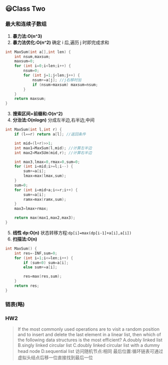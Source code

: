 ## :smiley:Class Two

### 最大和连续子数组

1. **暴力法:O(n^3)**
2. **暴力法优化:O(n^2)** 确定 i 后,遍历 j 时即完成求和

```c
int MaxSum(int a[],int len) {
    int nsum,maxsum;
    maxsum=0;
    for (int i=0;i<len;i++) {
        nsum=0;
        for (int j=1;j<len;j++) {
            nsum+=a[j]; //j右移时加
            if (nsum>maxsum) maxsum=nsum;
        }
    }
    return maxsum;
}
```

3. **搜索区间+前缀和:O(n^2)**
4. **分治法:O(nlogn)** 分成左半边,右半边,中间

```c
int MaxSum(int l,int r) {
    if (l==r) return a[l]; //返回条件

    int mid=(l+r)>>1;
    int max1=MaxSum(l,mid); //计算左半边
    int max2=MaxSUm(mid,r); //计算右半边

    int max3,lmax=0,rmax=0,sum=0;
    for (int i=mid;i>=l;i--) {
        sum+=a[i];
        lmax=max(lmax,sum);
    }
    sum=0;
    for (int i=mid+a;i<=r;i++) {
        sum+=a[i];
        ramx=max(ramx,sum);
    }
    max3=lmax+rmax;

    return max(max1,max2,max3);
}
```

5. **线性 dp:O(n)** 状态转移方程:`dp[i]=max(dp[i-1]+a[i],a[i])`
6. **扫描法:O(n)**

```c
int MaxSum() {
    int res=-INF,sum=0;
    for (int i=1;i<=len;i++) {
        if (sum<0) sum=a[i];
        else sum+=a[i];

        res=max(res,sum);
    }
    return res;
}
```

### 链表(略)

### HW2

> If the most commonly used operations are to visit a random position and to insert and delete the last element in a linear list, then which of the following data structures is the most efficient?
> A.doubly linked list
> B.singly linked circular list
> C.doubly linked circular list with a dummy head node
> D.sequential list
> 访问随机节点:相同
> 最后位置:循环链表可通过虚拟头结点后移一位直接找到最后一位
